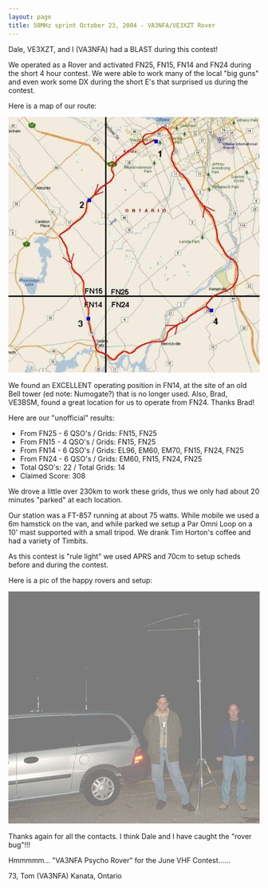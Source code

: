 ```yaml
---
layout: page
title: 50MHz sprint October 23, 2004 - VA3NFA/VE3XZT Rover
---
```


Dale, VE3XZT, and I (VA3NFA) had a BLAST during this contest!

We operated as a Rover and activated FN25, FN15, FN14 and FN24 during the short 4 hour contest. We were
able to work many of the local "big guns" and even
work some DX during the short E's that surprised us during the contest.

Here is a map of our route:

![route map](../images/va3nfarovermap2.jpg)

We found an EXCELLENT operating position in FN14, at
the site of an old Bell tower (ed note: Numogate?) that is no longer used. Also, Brad, VE3BSM, found a great location  for us to operate from FN24. Thanks Brad!

Here are our "unofficial" results:

* From FN25 - 6 QSO's / Grids: FN15, FN25
* From FN15 - 4 QSO's / Grids: FN15, FN25
* From FN14 - 6 QSO's / Grids: EL96, EM60, EM70, FN15, FN24, FN25
* From FN24 - 6 QSO's / Grids: EM60, FN15, FN24, FN25
* Total QSO's: 22 / Total Grids: 14
* Claimed Score: 308

We drove a little over 230km to work these grids,
thus we only had about 20 minutes "parked" at each
location.

Our station was a FT-857 running at about 75 watts.
While mobile we used a 6m hamstick on the van, and
while parked we setup a Par Omni Loop on a 10' mast
supported with a small tripod. We drank Tim Horton's
coffee and had a variety of Timbits.

As this contest is "rule light" we used APRS and 70cm
to setup scheds before and during the contest.

Here is a pic of the happy rovers and setup:

![VA3NFA rover](../images/va3nfarover2.jpg)

Thanks again for all the contacts. I think Dale and I
have caught the "rover bug"!!!

Hmmmmm... "VA3NFA Psycho Rover" for the June VHF
Contest......

73, Tom (VA3NFA) Kanata, Ontario
